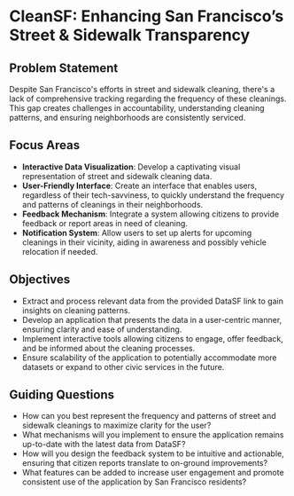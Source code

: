 # CleanSF: Enhancing San Francisco’s Street &amp; Sidewalk Transparency

## Problem Statement
Despite San Francisco's efforts in street and sidewalk cleaning, there's a lack of comprehensive tracking regarding the frequency of these cleanings. This gap creates challenges in accountability, understanding cleaning patterns, and ensuring neighborhoods are consistently serviced.

## Focus Areas
- **Interactive Data Visualization**: Develop a captivating visual representation of street and sidewalk cleaning data.
- **User-Friendly Interface**: Create an interface that enables users, regardless of their tech-savviness, to quickly understand the frequency and patterns of cleanings in their neighborhoods.
- **Feedback Mechanism**: Integrate a system allowing citizens to provide feedback or report areas in need of cleaning.
- **Notification System**: Allow users to set up alerts for upcoming cleanings in their vicinity, aiding in awareness and possibly vehicle relocation if needed.

## Objectives
- Extract and process relevant data from the provided DataSF link to gain insights on cleaning patterns.
- Develop an application that presents the data in a user-centric manner, ensuring clarity and ease of understanding.
- Implement interactive tools allowing citizens to engage, offer feedback, and be informed about the cleaning processes.
- Ensure scalability of the application to potentially accommodate more datasets or expand to other civic services in the future.

## Guiding Questions
- How can you best represent the frequency and patterns of street and sidewalk cleanings to maximize clarity for the user?
- What mechanisms will you implement to ensure the application remains up-to-date with the latest data from DataSF?
- How will you design the feedback system to be intuitive and actionable, ensuring that citizen reports translate to on-ground improvements?
- What features can be added to increase user engagement and promote consistent use of the application by San Francisco residents? 
